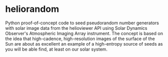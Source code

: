 # heliorandom
Python proof-of-concept code to seed pseudorandom number generators with solar image data from the helioviewer API using Solar Dynamics Observer's Atmospheric Imaging Array instrument. The concept is based on the idea that high-cadence, high-resolution images of the surface of the Sun are about as excellent an example of a high-entropy source of seeds as you will be able find, at least on our solar system.
